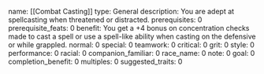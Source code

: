 name: [[Combat Casting]]
type: General
description: You are adept at spellcasting when threatened or distracted.
prerequisites: 0
prerequisite_feats: 0
benefit: You get a +4 bonus on concentration checks made to cast a spell or use a spell-like ability when casting on the defensive or while grappled.
normal: 0
special: 0
teamwork: 0
critical: 0
grit: 0
style: 0
performance: 0
racial: 0
companion_familiar: 0
race_name: 0
note: 0
goal: 0
completion_benefit: 0
multiples: 0
suggested_traits: 0
